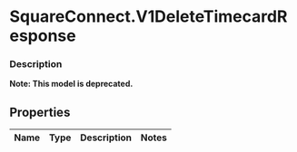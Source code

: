 # SquareConnect.V1DeleteTimecardResponse

### Description
**Note: This model is deprecated.**



## Properties
Name | Type | Description | Notes
------------ | ------------- | ------------- | -------------


